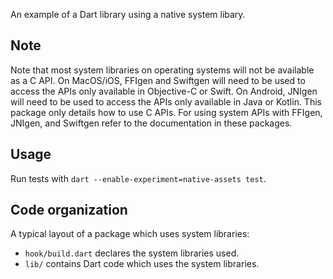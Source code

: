 An example of a Dart library using a native system libary.

## Note

Note that most system libraries on operating systems will not be available as a
C API. On MacOS/iOS, FFIgen and Swiftgen will need to be used to access the APIs
only available in Objective-C or Swift. On Android, JNIgen will need to be used
to access the APIs only available in Java or Kotlin. This package only details
how to use C APIs. For using system APIs with FFIgen, JNIgen, and Swiftgen refer
to the documentation in these packages.

## Usage

Run tests with `dart --enable-experiment=native-assets test`.

## Code organization

A typical layout of a package which uses system libraries:

* `hook/build.dart` declares the system libraries used.
* `lib/` contains Dart code which uses the system libraries.
